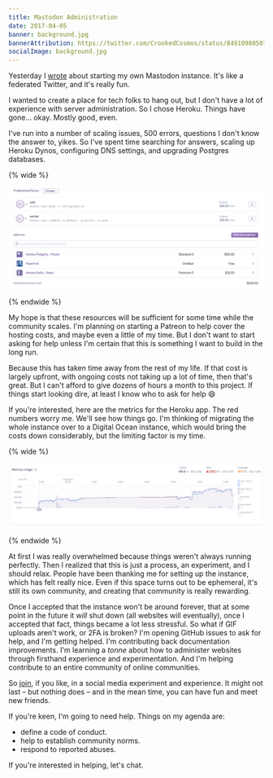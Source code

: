 ```yaml
---
title: Mastodon Administration
date: 2017-04-05
banner: background.jpg
bannerAttribution: https://twitter.com/CrookedCosmos/status/849109805079949312
socialImage: background.jpg
---
```


Yesterday I [wrote](/blog/mastodon/) about starting my own Mastodon instance. It's like a federated Twitter, and it's really fun.

I wanted to create a place for tech folks to hang out, but I don't have a lot of experience with server administration. So I chose Heroku. Things have gone... okay. Mostly good, even.

I've run into a number of scaling issues, 500 errors, questions I don't know the answer to, yikes. So I've spent time searching for answers, scaling up Heroku Dynos, configuring DNS settings, and upgrading Postgres databases.

{% wide %}

![Resources](resources.png)

{% endwide %}

My hope is that these resources will be sufficient for some time while the community scales. I'm planning on starting a Patreon to help cover the hosting costs, and maybe even a little of my time. But I don't want to start asking for help unless I'm certain that this is something I want to build in the long run.

Because this has taken time away from the rest of my life. If that cost is largely upfront, with ongoing costs not taking up a lot of time, then that's great. But I can't afford to give dozens of hours a month to this project. If things start looking dire, at least I know who to ask for help 😄

If you're interested, here are the metrics for the Heroku app. The red numbers worry me. We'll see how things go. I'm thinking of migrating the whole instance over to a Digital Ocean instance, which would bring the costs down considerably, but the limiting factor is my time.

{% wide %}

![Metrics](metrics.png)

{% endwide %}

At first I was really overwhelmed because things weren't always running perfectly. Then I realized that this is just a process, an experiment, and I should relax. People have been thanking me for setting up the instance, which has felt really nice. Even if this space turns out to be ephemeral, it's still its own community, and creating that community is really rewarding.

Once I accepted that the instance won't be around forever, that at some point in the future it _will_ shut down (all websites will eventually), once I accepted that fact, things became a lot less stressful. So what if GIF uploads aren't work, or 2FA is broken? I'm opening GitHub issues to ask for help, and I'm getting helped. I'm contributing back documentation improvements. I'm learning a _tonne_ about how to administer websites through firsthand experience and experimentation. And I'm helping contribute to an entire community of online communities.

So [join](https://mastodon.technology), if you like, in a social media experiment and experience. It might not last – but nothing does – and in the mean time, you can have fun and meet new friends.

If you're keen, I'm going to need help. Things on my agenda are:

- define a code of conduct.
- help to establish community norms.
- respond to reported abuses.

If you're interested in helping, let's chat.
